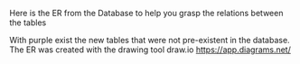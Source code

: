 Here is the ER from the Database to help you grasp the relations between the tables

With purple exist the new tables that were not pre-existent in the database.
The ER was created with the drawing tool draw.io https://app.diagrams.net/
